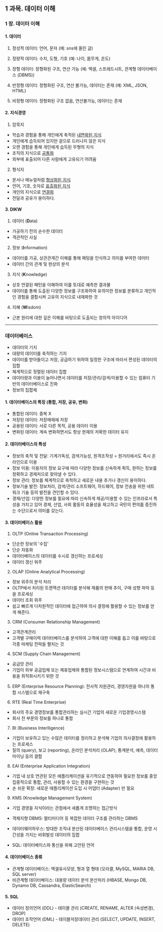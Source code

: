 ## 1 과목. 데이터 이해

### 1 장. 데이터 이해
#### 1. 데이터
1) 정성적 데이터: 언어, 문자 (예: sns에 올린 글)

2) 정량적 데이터: 수치, 도형, 기호 (예: 나이, 몸무게, 온도)

3) 정형 데이터: 정형화된 구조, 연산 가능 (예: 엑셀, 스프레드시트, 관계형 데이터베이스 (DBMS))

4) 반정형 데이터: 정형화된 구조, 연산 불가능, 데이터는 존재 (예: XML, JSON, HTML)

5) 비정형 데이터: 정형화된 구조 없음, 연산불가능, 데이터는 존재

#### 2. 지식경영
1) 암묵지
- 학습과 경험을 통해 개인에게 축적된 <u>내면화된 지식</u>
- 개인에게 습득되어 있지만 겉으로 드러나지 않은 지식
- 오랜 경험을 통해 개인에게 습득된 무형의 지식
- 조직의 지식으로 <u>공통화</u>
- 외부에 표출되어 다른 사람에게 고유되기 어려움

2) 형식지
- 문서나 메뉴얼처럼 <u>형상화된 지식</u>
- 언어, 기호, 숫자로 <u>표출화된 지식</u>
- 개인의 지식으로 <u>연결화</u>
- 전달과 공유가 용이하다.

#### 3. DIKW
1) 데이터 (**D**ata)
- 가공하기 전의 순수한 데이터
- 객관적인 사실

2) 정보 (**I**nformation)
- 데이터를 가공, 상관관계간 이해를 통해 패텅을 인식하고 의미를 부여한 데이터
- 데이터 간의 관계 및 현상의 분석

3) 지식 (**K**nowledge)
- 상호 연결된 패턴을 이해하여 이를 토대로 예측한 결과물
- 데이터를 통해 도출된 다양한 정보를 구조화하여 유의미한 정보를 분류하고 개인적인 경험을 결합시켜 고유의 지식으로 내재화한 것

4) 지혜 (**W**isdom)
- 근본 원리에 대한 깊은 이해를 바탕으로 도출되는 창의적 아이디어

-------------

### 데이터베이스
- 데이터의 기지
- 대량의 데이터를 축적하는 기지
- 데이터를 받아들이고 저장, 공급하기 위하여 일정한 구조에 따라서 편성된 데이터의 집합
- 체계적으로 정렬된 데이터 집합
- 데이터량과 이용이 늘어나면서 데이터를 저장/관리/검색/이용할 수 있는 컴퓨터 기반의 데이터베이스로 진화
- 정보의 집합체

#### 1. 데이터베이스의 특징 (통합, 저장, 공유, 변화)
- 통합된 데이터: 중복 X
- 저장된 데이터: 저장매체에 저장
- 공용된 데이터: 서로 다른 목적, 공용 데이터 이용
- 변화된 데이터: 계속 변화하면서도 항상 현재의 저확한 데이터 유지

#### 2. 데이터베이스의 특성
- 정보의 축적 및 전달: 기계가독성, 검색가능성, 원격조작성 = 원거리에서도 즉시 온라인으로 이용
- 정보 이용: 이용자의 정보 요구에 따라 다양한 정보를 신속하게 획득, 원하는 정보를 정확하고 경제저으로 찾아낼 수 있다.
- 정보 관리: 정보를 체계적으로 축척하고 새로운 내용 추가나 갱신이 용이하다.
- 정보기술 발전: 정보처리, 검색/관리 소프트웨어, 하드웨어, 정보 전송을 위한 네트워크 기술 등의 발전을 견인할 수 있다.
- 경제/산업: 다양한 정보를 필요에 따라 신속하게 제공/이용할 수 있는 인프라로서 특성을 가지고 있어 경제, 산업, 사회 활동의 효율성을 제고하고 국민의 편의를 증진하는 수단으로서 의미를 갖는다.

#### 3. 데이터베이스 활용
1) OLTP (Online Transaction Processing)
- 단순한 정보의 '수집'
- 단순 자동화
- 데이터베이스의 데이터를 수시로 갱신하는 프로세싱
- 데이터 갱신 위주

2) OLAP (Online Analytical Processing)
- 정보 위주의 분석 처리
- OLTP에서 처리된 트랜잭션 데이터를 분석해 제품의 판매 추이, 구매 성향 파악 등을 프로세싱
- 데이터 조회 위주
- 쉽고 빠르게 다차원적인 데이터에 접근하여 의사 결정에 활용할 수 있는 정보를 얻게 해준다.

3) CRM (Consumer Relationship Management)
- 고객관계관리
- 고격별 구매이력 데이터베이스를 분석하여 고객에 대한 이해를 돕고 이를 바탕으로 각종 마케팅 전략을 펼치는 것

4) SCM (Supply Chain Management)
- 공급망 관리
- 기업이 외부 공급업체 또는 제휴업체와 통합된 정보시스템으로 연계하여 시간과 비용을 최적화시키기 위한 것

5) ERP (Enterprise Resource Planning): 전사적 자원관리, 경영자원을 하나의 통합 시스템으로 재구축

6) RTE (Real Time Enterprise)
- 회사의 주요 경영정보를 통합관리하는 실시간 기업의 새로운 기업경영시스템
- 회사 전 부문의 정보를 하나로 통합

7) BI (Business Interlligence)
- 기업이 보유하고 있는 수많은 데이터를 정리하고 분석해 기업의 의사결정에 활용하는 프로세스
- 질의 (query), 보고 (reporting), 온라인 분석처리 (OLAP), 통계분석, 예측, 데이터마이닝 등의 결합

8) EAI (Enterprise Application Integration)
- 기업 내 상호 연관된 모든 애플리케이션을 유기적으로 연동하여 필요한 정보를 중앙 집중적으로 통합, 관리, 사용할  수 있는 환경을 구현하는 것
- 손 쉬운 확장: 새로운 애플리케이션 도입 시 어댑터 (Adapter) 만 필요

9) KMS (Knowledge Management System)
- 기업 경영을 지식이라는 관점에서 새롭게 조명하는 접근방식

- 객체지향 DBMS: 멀티미디어 등 복잡한 데이터 구조를 관리하는 DBMS
- 데이터웨어하우스: 방대한 조직내 분산된 데이터베이스 관리시스템을 통합, 운영 시간성을 가지는 비휘발성 데이터의 집합
- SQL: 데이터베이스와 통신을 위해 고안된 언어

#### 4. 데이터베이스 종류
- 관계형 데이터베이스: 엑셀유사모양, 형과 열 형태 (오라클, MySQL, MARIA DB, SQL server)
- 비관계형 데이터베이스: 대용량 데이터 분석 분산처리 (HBASE, Mongo DB, Dynamo DB, Cassandra, ElasticSearch)

#### 5. SQL
- 데이터 정의언어 (DDL) - 테이블 관리 (CREATE, RENAME, ALTER (속성변경), DROP)
- 데이터 조작언어 (DML) - 테이블저장데이터 관리 (SELECT, UPDATE, INSERT, DELETE)
